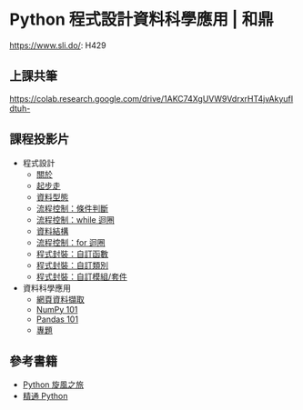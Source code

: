 # Python 程式設計資料科學應用 | 和鼎

<https://www.sli.do/>: H429

## 上課共筆

<https://colab.research.google.com/drive/1AKC74XgUVW9VdrxrHT4jvAkyufIdtuh->

## 課程投影片

- 程式設計
    - [關於](https://yaojenkuo.io/00-about.slides.html)
    - [起步走](https://yaojenkuo.io/py_prg/01-getting-started.slides.html)
    - [資料型態](https://yaojenkuo.io/py_prg/02-data-types.slides.html)
    - [流程控制：條件判斷](https://yaojenkuo.io/py_prg/03-control-flow-conditionals.slides.html)
    - [流程控制：while 迴圈](https://yaojenkuo.io/py_prg/04-control-flow-while.slides.html)
    - [資料結構](https://yaojenkuo.io/py_prg/05-data-structures.slides.html)
    - [流程控制：for 迴圈](https://yaojenkuo.io/py_prg/06-control-flow-for.slides.html)
    - [程式封裝：自訂函數](https://yaojenkuo.io/py_prg/07-code-packaging-functions.slides.html)
    - [程式封裝：自訂類別](https://yaojenkuo.io/py_prg/08-code-packaging-classes.slides.html)
    - [程式封裝：自訂模組/套件](https://yaojenkuo.io/py_prg/09-code-packaging-modules-and-libraries.slides.html)
- 資料科學應用
    - [網頁資料擷取](https://yaojenkuo.io/python_4_ds/03-web-scraping-101.slides.html)
    - [NumPy 101](https://yaojenkuo.io/python_4_ds/04-numpy-101.slides.html)
    - [Pandas 101](https://yaojenkuo.io/python_4_ds/05-pandas-101.slides.html)
    - [專題]()

## 參考書籍

- [Python 旋風之旅](https://jakevdp.github.io/WhirlwindTourOfPython/)
- [精通 Python](https://www.books.com.tw/products/0010690075)